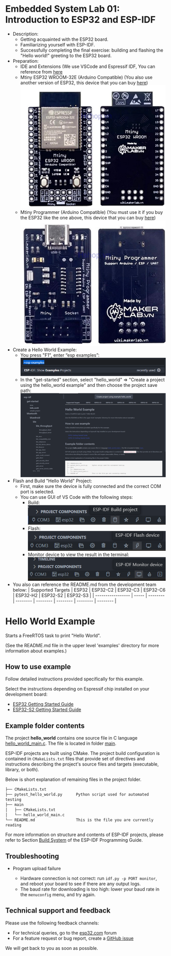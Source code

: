 # Embedded System Lab 01: Introduction to ESP32 and ESP-IDF
* Description:
   * Getting acquainted with the ESP32 board.
   * Familiarizing yourself with ESP-IDF.
   * Successfully completing the final exercise: building and flashing the "Hello world!" greeting to the ESP32 board.
* Preparation:
   * IDE and Extensions (We use VSCode and Espressif IDF, You can reference from [here](https://github.com/kientr2002/CO3054_ESP-IDF)
   * Mtiny ESP32 WROOM-32E (Arduino Compatible) (You also use another version of ESP32, this device that you can buy [here](https://hshop.vn/products/mach-mtiny-esp32-wroom-32e-arduino-compatible))
     ![Lab1](https://github.com/kientr2002/CO3054_ESP-IDF/blob/main/Images/Lab1/10.png)
   *  Mtiny Programmer (Arduino Compatible) (You must use it if you buy the ESP32 like the one above, this device that you can buy [here](https://hshop.vn/products/mach-mtiny-programmer-arduino-compatible))
     ![Lab1](https://github.com/kientr2002/CO3054_ESP-IDF/blob/main/Images/Lab1/11.png)
* Create a Hello World Example:
   * You press "F1", enter “esp examples”:
      ![Lab1](https://github.com/kientr2002/CO3054_ESP-IDF/blob/main/Images/Lab1/5.png)
   * In the "get-started" section, select "hello_world" => "Create a project using the hello_world example" and then choose the project save path:
      ![Lab1](https://github.com/kientr2002/CO3054_ESP-IDF/blob/main/Images/Lab1/6.png)
* Flash and Build "Hello World" Project:
   * First, make sure the device is fully connected and the correct COM port is selected.
   * You can use GUI of VS Code with the following steps:
     * Build:
       ![Lab1](https://github.com/kientr2002/CO3054_ESP-IDF/blob/main/Images/Lab1/7.png)
     * Flash:
       ![Lab1](https://github.com/kientr2002/CO3054_ESP-IDF/blob/main/Images/Lab1/8.png)
     * Monitor device to view the result in the terminal:
       ![Lab1](https://github.com/kientr2002/CO3054_ESP-IDF/blob/main/Images/Lab1/9.png)
* You also can reference the README.md from the development team below:
| Supported Targets | ESP32 | ESP32-C2 | ESP32-C3 | ESP32-C6 | ESP32-H2 | ESP32-S2 | ESP32-S3 |
| ----------------- | ----- | -------- | -------- | -------- | -------- | -------- | -------- |

# Hello World Example

Starts a FreeRTOS task to print "Hello World".

(See the README.md file in the upper level 'examples' directory for more information about examples.)

## How to use example

Follow detailed instructions provided specifically for this example.

Select the instructions depending on Espressif chip installed on your development board:

- [ESP32 Getting Started Guide](https://docs.espressif.com/projects/esp-idf/en/stable/get-started/index.html)
- [ESP32-S2 Getting Started Guide](https://docs.espressif.com/projects/esp-idf/en/latest/esp32s2/get-started/index.html)


## Example folder contents

The project **hello_world** contains one source file in C language [hello_world_main.c](main/hello_world_main.c). The file is located in folder [main](main).

ESP-IDF projects are built using CMake. The project build configuration is contained in `CMakeLists.txt` files that provide set of directives and instructions describing the project's source files and targets (executable, library, or both).

Below is short explanation of remaining files in the project folder.

```
├── CMakeLists.txt
├── pytest_hello_world.py      Python script used for automated testing
├── main
│   ├── CMakeLists.txt
│   └── hello_world_main.c
└── README.md                  This is the file you are currently reading
```

For more information on structure and contents of ESP-IDF projects, please refer to Section [Build System](https://docs.espressif.com/projects/esp-idf/en/latest/esp32/api-guides/build-system.html) of the ESP-IDF Programming Guide.

## Troubleshooting

* Program upload failure

    * Hardware connection is not correct: run `idf.py -p PORT monitor`, and reboot your board to see if there are any output logs.
    * The baud rate for downloading is too high: lower your baud rate in the `menuconfig` menu, and try again.

## Technical support and feedback

Please use the following feedback channels:

* For technical queries, go to the [esp32.com](https://esp32.com/) forum
* For a feature request or bug report, create a [GitHub issue](https://github.com/espressif/esp-idf/issues)

We will get back to you as soon as possible.
